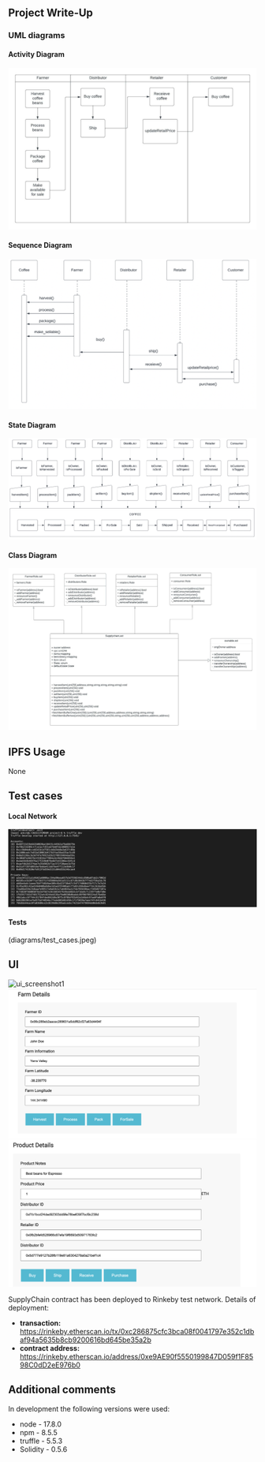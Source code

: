 ## Project Write-Up

### UML diagrams

#### Activity Diagram

![Activity Diagram](/diagrams/Acitvity_diagram.jpeg)

#### Sequence Diagram

![Sequence Diagram](/diagrams/sequence_diagram.jpeg)

#### State Diagram

![State Diagram](/diagrams/state_diagram.jpeg)

#### Class Diagram

![Class Diagram](diagrams/class_diagram.jpeg)

## IPFS Usage

None

## Test cases

#### Local Network

![network_snapshot](diagrams/start_network.jpeg)

#### Tests

(diagrams/test_cases.jpeg)

## UI

![ui_screenshot1](diagrams/UI_screenshot1.jpeg)
![ui_screenshot1](diagrams/UI_screenshot2.jpeg)
![ui_screenshot1](diagrams/UI_screenshot3.jpeg)

SupplyChain contract has been deployed to Rinkeby test network. Details of deployment:

- **transaction:** https://rinkeby.etherscan.io/tx/0xc286875cfc3bca08f0041797e352c1dbaf94a5635b8cb9200616bd645be35a2b
- **contract address:** https://rinkeby.etherscan.io/address/0xe9AE90f5550199847D059f1F8598C0dD2eE976b0

## Additional comments

In development the following versions were used:

- node - 17.8.0
- npm - 8.5.5
- truffle - 5.5.3
- Solidity - 0.5.6
